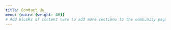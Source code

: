 ```yaml
---
title: Contact Us
menu: {main: {weight: 40}}
# Add blocks of content here to add more sections to the community page
---
```

